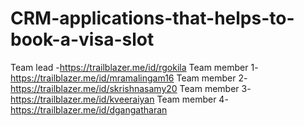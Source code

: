# CRM-applications-that-helps-to-book-a-visa-slot
Team lead -https://trailblazer.me/id/rgokila
Team member 1-https://trailblazer.me/id/mramalingam16
Team member 2-https://trailblazer.me/id/skrishnasamy20
Team member 3-https://trailblazer.me/id/kveeraiyan
Team member 4-https://trailblazer.me/id/dgangatharan
